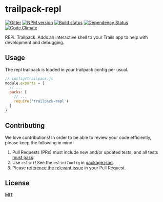 # trailpack-repl

[![Gitter][gitter-image]][gitter-url]
[![NPM version][npm-image]][npm-url]
[![Build status][ci-image]][ci-url]
[![Dependency Status][daviddm-image]][daviddm-url]
[![Code Climate][codeclimate-image]][codeclimate-url]

REPL Trailpack. Adds an interactive shell to your Trails app to help with
development and debugging.

## Usage
The repl trailpack is loaded in your trailpack config per usual.

```js
// config/trailpack.js
module.exports = {
  // ...
  packs: [
    // ...
    require('trailpack-repl')
  ]
}
```

## Contributing
We love contributions! In order to be able to review your code efficiently,
please keep the following in mind:

1. Pull Requests (PRs) must include new and/or updated tests, and all tests [must pass](https://travis-ci.org/trailsjs/trailpack-repl).
2. Use `eslint`! See the `eslintConfig` in [package.json](https://github.com/trailsjs/trailpack-repl/blob/master/package.json).
3. Please [reference the relevant issue](https://github.com/blog/1506-closing-issues-via-pull-requests) in your Pull Request.

## License
[MIT](https://github.com/trailsjs/trailpack-repl/blob/master/LICENSE)

[npm-image]: https://img.shields.io/npm/v/trailpack-repl.svg?style=flat-square
[npm-url]: https://npmjs.org/package/trailpack-repl
[ci-image]: https://img.shields.io/travis/trailsjs/trailpack-repl/master.svg?style=flat-square
[ci-url]: https://travis-ci.org/trailsjs/trailpack-repl
[daviddm-image]: http://img.shields.io/david/trailsjs/trailpack-repl.svg?style=flat-square
[daviddm-url]: https://david-dm.org/trailsjs/trailpack-repl
[codeclimate-image]: https://img.shields.io/codeclimate/github/trailsjs/trailpack-repl.svg?style=flat-square
[codeclimate-url]: https://codeclimate.com/github/trailsjs/trailpack-repl
[gitter-image]: http://img.shields.io/badge/+%20GITTER-JOIN%20CHAT%20%E2%86%92-1DCE73.svg?style=flat-square
[gitter-url]: https://gitter.im/trailsjs/trails

